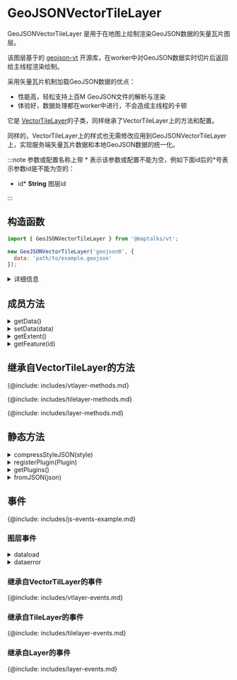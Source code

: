 # GeoJSONVectorTileLayer

GeoJSONVectorTileLayer 是用于在地图上绘制渲染GeoJSON数据的矢量瓦片图层。

该图层基于的 [geojson-vt](https://github.com/mapbox/geojson-vt) 开源库，在worker中对GeoJSON数据实时切片后返回给主线程渲染绘制。

采用矢量瓦片机制加载GeoJSON数据的优点：

* 性能高，轻松支持上百M GeoJSON文件的解析与渲染
* 体验好，数据处理都在worker中进行，不会造成主线程的卡顿

它是 [VectorTileLayer](vector-tile-layer)的子类，同样继承了VectorTileLayer上的方法和配置。

同样的，VectorTileLayer上的样式也无需修改应用到GeoJSONVectorTileLayer上，实现服务端矢量瓦片数据和本地GeoJSON数据的统一化。

:::note
参数或配置名称上带 \* 表示该参数或配置不能为空，例如下面id后的\*号表示参数id是不能为空的：

* id* **String** 图层id

:::

## 构造函数

```javascript
import { GeoJSONVectorTileLayer } from '@maptalks/vt';

new GeoJSONVectorTileLayer('geojson0', {
  data: 'path/to/example.geojson'
});
```
<details><summary>详细信息</summary>
<p>

参数：

* id\* **String** 图层id
* options\* **Object** 配置参数，可选的配置项如下：

| 配置名           |  类型           |  描述                 | 默认值 |
|  ------         | :----:  | ----  |   :-----------:  |
|data\*           | Object/String   | GeoJSON数据对象或者url  | null |
|features         | String          | 瓦片是否返回feature数据，默认只返回id | "id" |
{@include: includes/vtlayer-options.md}

</p>
</details>

## 成员方法

<details><summary>getData()</summary>
<p>
<br/>

获取GeoJSON数据。

```js
const layer = new GeoJSONVectorTileLayer('vt0', {
  data: 'path/to/example.geojson'
});
const data = layer.getData();
```

返回：

* String | Object

</p>
</details>

<details><summary>setData(data)</summary>
<p>
<br/>

更新图层数据。

```js
const layer = new GeoJSONVectorTileLayer('vt0', {
  data: 'path/to/example.geojson'
});
layer.setData('path/to/another.geojson');
```

参数：
* data **String | Object** GeoJSON数据或数据远程地址。

返回：

* this

</p>
</details>

<details><summary>getExtent()</summary>
<p>
<br/>

获取GeoJSON数据的Extent。

```js
const layer = new GeoJSONVectorTileLayer('vt0', {
  data: 'path/to/example.geojson'
});
const extent = layer.getExtent();
```

返回：

* maptalks.Extent

</p>
</details>

<details><summary>getFeature(id)</summary>
<p>
<br/>

获取给定ID的Feature。

```js
const layer = new GeoJSONVectorTileLayer('vt0', {
  data: 'path/to/example.geojson'
});
const feature = layer.getFeature(id);
```

返回：

* Object

</p>
</details>

## 继承自VectorTileLayer的方法
{@include: includes/vtlayer-methods.md}

{@include: includes/tilelayer-methods.md}

{@include: includes/layer-methods.md}

## 静态方法

<details><summary>compressStyleJSON(style)</summary>
<p>
<br/>

通过合并相同定义的渲染插件，把style JSON压缩为尺寸更小的JSON对象。

```js
const compressedStyle = GeoJSONVectorTileLayer.compressStyleJSON(style);
````

参数：

* style **Object** 样式对象

返回：

* **Object**

</p>
</details>

<details><summary>registerPlugin(Plugin)</summary>
<p>
<br/>

注册新的渲染插件。

```js
GeoJSONVectorTileLayer.registerPlugin(PluginClazz);
````

参数：

* PluginClazz **PainterPlugin** 要注册的渲染插件类

</p>
</details>

<details><summary>getPlugins()</summary>
<p>
<br/>

获取所有注册的渲染插件。

```js
const pluginClasses = GeoJSONVectorTileLayer.getPlugins();
````

返回：

* PainterPlugin[]

</p>
</details>

<details><summary>fromJSON(json)</summary>
<p>
<br/>

从图层的json对象创建一个GeoJSONVectorTileLayer对象。

```js
const json = layer.toJSON();

const layerCopied = maptalks.Layer.fromJSON(json);
````

返回：

* GeoJSONVectorTileLayer

</p>
</details>

## 事件

{@include: includes/js-events-example.md}

### 图层事件

<details><summary>dataload</summary>
<p>
<br/>

数据成功加载事件。

参数属性：

| 属性名           |  类型           |   值 |
|  ------         | :----:  | ----  |
|type     | String          |   "dataload"  |
|target   | GeoJSONVectorTileLayer |   this     |
|extent   | Number[] |   数据Extent范围     |

</p>
</details>

<details><summary>dataerror</summary>
<p>
<br/>

数据加载错误事件。

参数属性：

| 属性名           |  类型           |   值 |
|  ------         | :----:  | ----  |
|type     | String          |   "dataerror"  |
|target   | GeoJSONVectorTileLayer |   this     |
|error    | String |   错误信息     |

</p>
</details>

### 继承自VectorTilLayer的事件

{@include: includes/vtlayer-events.md}

### 继承自TileLayer的事件

{@include: includes/tilelayer-events.md}

### 继承自Layer的事件

{@include: includes/layer-events.md}
